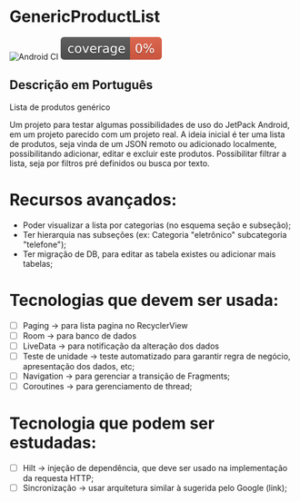 # GenericProductList

![Android CI](https://github.com/TosinRoger/GenericProductList/actions/workflows/androidCI_main.yml/badge.svg?branch=main)
[![Coverage](.github/badges/jacoco.svg)](https://github.com/TosinRoger/GenericProductList/actions/workflows/androidCI_main.yml)

## Descrição em Português

Lista de produtos genérico

Um projeto para testar algumas possibilidades de uso do JetPack Android, em um projeto parecido com um projeto real.
A ideia inicial é ter uma lista de produtos, seja vinda de um JSON remoto ou adicionado localmente, possibilitando adicionar, editar e excluir este produtos. Possibilitar filtrar a lista, seja por filtros pré definidos ou busca por texto.

# Recursos avançados:
- Poder visualizar a lista por categorias (no esquema seção e subseção);
- Ter hierarquia nas subseções (ex: Categoria "eletrônico" subcategoria "telefone");
- Ter migração de DB, para editar as tabela existes ou  adicionar mais tabelas;

# Tecnologias que devem ser usada:
- [ ] Paging -> para lista pagina no RecyclerView
- [ ] Room -> para banco de dados
- [ ] LiveData -> para notificação da alteração dos dados
- [ ] Teste de unidade -> teste automatizado para garantir regra de negócio, apresentação dos dados, etc;
- [ ] Navigation -> para gerenciar a transição de Fragments;
- [ ] Coroutines -> para gerenciamento de thread;

# Tecnologia que podem ser estudadas:
- [ ] Hilt -> injeção de dependência, que deve ser usado na implementação da requesta HTTP;
- [ ] Sincronização -> usar arquitetura similar à sugerida pelo Google (link);
